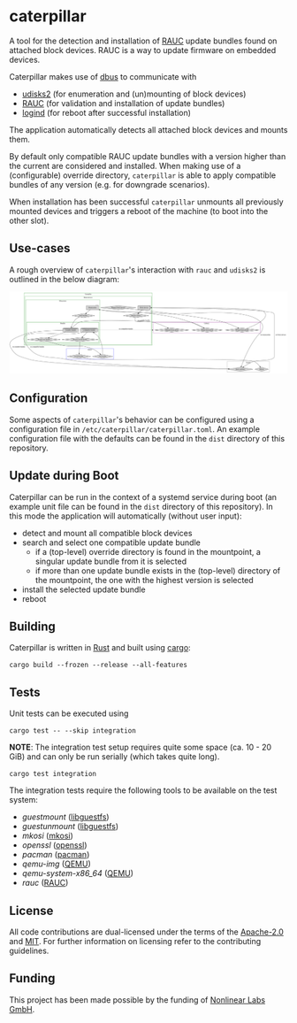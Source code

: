 <!--
SPDX-FileCopyrightText: 2023 David Runge <dave@sleepmap.de>
SPDX-License-Identifier: CC-BY-SA-4.0
-->

# caterpillar

A tool for the detection and installation of [RAUC](https://rauc.readthedocs.io/en/latest/) update bundles found on attached block devices.
RAUC is a way to update firmware on embedded devices.

Caterpillar makes use of [dbus](https://gitlab.freedesktop.org/dbus/dbus) to communicate with
* [udisks2](https://github.com/storaged-project/udisks/) (for enumeration and (un)mounting of block devices)
* [RAUC](https://github.com/rauc/rauc/) (for validation and installation of update bundles)
* [logind](https://github.com/systemd/systemd) (for reboot after successful installation)

The application automatically detects all attached block devices and mounts them.

By default only compatible RAUC update bundles with a version higher than the current are considered and installed.
When making use of a (configurable) override directory, `caterpillar` is able to apply compatible bundles of any version (e.g. for downgrade scenarios).

When installation has been successful `caterpillar` unmounts all previously mounted devices and triggers a reboot of the machine (to boot into the other slot).

## Use-cases

A rough overview of `caterpillar`'s interaction with `rauc` and `udisks2` is outlined in the below diagram:

![An overview graph of the caterpillar process in a boot scenario](./docs/overview.svg)

## Configuration

Some aspects of `caterpillar`'s behavior can be configured using a configuration file in `/etc/caterpillar/caterpillar.toml`.
An example configuration file with the defaults can be found in the `dist` directory of this repository.

## Update during Boot

Caterpillar can be run in the context of a systemd service during boot (an example unit file can be found in the `dist` directory of this repository).
In this mode the application will automatically (without user input):

* detect and mount all compatible block devices
* search and select one compatible update bundle
  * if a (top-level) override directory is found in the mountpoint, a singular update bundle from it is selected
  * if more than one update bundle exists in the (top-level) directory of the mountpoint, the one with the highest version is selected
* install the selected update bundle
* reboot

## Building

Caterpillar is written in [Rust](https://www.rust-lang.org/) and built using [cargo](https://doc.rust-lang.org/cargo/index.html):

```shell
cargo build --frozen --release --all-features
```

## Tests

Unit tests can be executed using

```shell
cargo test -- --skip integration
```

**NOTE**: The integration test setup requires quite some space (ca. 10 - 20 GiB) and can only be run serially (which takes quite long).

```shell
cargo test integration
```

The integration tests require the following tools to be available on the test system:

- *guestmount* ([libguestfs](https://libguestfs.org/))
- *guestunmount* ([libguestfs](https://libguestfs.org/))
- *mkosi* ([mkosi](https://github.com/systemd/mkosi))
- *openssl* ([openssl](https://www.openssl.org))
- *pacman* ([pacman](https://archlinux.org/pacman/))
- *qemu-img* ([QEMU](https://archlinux.org/pacman/))
- *qemu-system-x86_64* ([QEMU](https://archlinux.org/pacman/))
- *rauc* ([RAUC](https://rauc.io))

## License

All code contributions are dual-licensed under the terms of the [Apache-2.0](https://spdx.org/licenses/Apache-2.0.html) and [MIT](https://spdx.org/licenses/MIT.html).
For further information on licensing refer to the contributing guidelines.

## Funding

This project has been made possible by the funding of [Nonlinear Labs GmbH](https://www.nonlinear-labs.de/).
